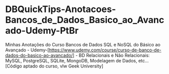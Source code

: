 # DBQuickTips-Anotacoes-Bancos_de_Dados_Basico_ao_Avancado-Udemy-PtBr
Minhas Anotações do Curso Bancos de Dados SQL e NoSQL do Básico ao Avançado - Udemy-[https://www.udemy.com/course/curso-de-banco-de-dados-do-basico-ao-avancado/] - BD Relacionais e Não Relacionais: MySQL, PostgreSQL, SQLite, MongoDB, Modelagem de Dados, etc... [Código aptado do curso, vlw Geek University]
